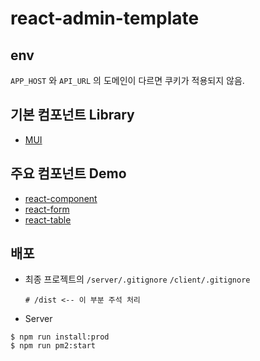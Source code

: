 # react-admin-template

## env
`APP_HOST` 와 `API_URL` 의 도메인이 다르면 쿠키가 적용되지 않음.

## 기본 컴포넌트 Library

- [MUI](https://mui.com/)

## 주요 컴포넌트 Demo

- [react-component](https://parkdigy.github.io/react-component/)
- [react-form](https://parkdigy.github.io/react-form/)
- [react-table](https://parkdigy.github.io/react-table/)

## 배포
- 최종 프로젝트의 `/server/.gitignore` `/client/.gitignore`
  ```
  # /dist <-- 이 부분 주석 처리
  ```

- Server
```
$ npm run install:prod
$ npm run pm2:start
```
